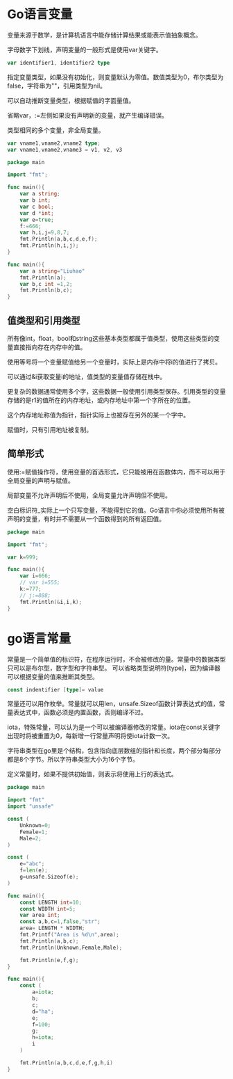 # Go语言变量

变量来源于数学，是计算机语言中能存储计算结果或能表示值抽象概念。

字母数字下划线，声明变量的一般形式是使用var关键字。

```go
var identifier1, identifier2 type
```

指定变量类型，如果没有初始化，则变量默认为零值。数值类型为0，布尔类型为false，字符串为""，引用类型为nil。

可以自动推断变量类型，根据赋值的字面量值。

省略var，:=左侧如果没有声明新的变量，就产生编译错误。

类型相同的多个变量，非全局变量。

```go
var vname1,vname2,vname2 type;
var vname1,vname2,vname3 = v1, v2, v3
```

```go
package main

import "fmt";

func main(){
	var a string;
	var b int;
	var c bool;
	var d *int;
	var e=true;
	f:=666;
	var h,i,j=9,8,7;
	fmt.Println(a,b,c,d,e,f);
	fmt.Println(h,i,j);
}

func main(){
	var a string="Liuhao"
	fmt.Println(a);
	var b,c int =1,2;
	fmt.Println(b,c);
}
```

## 值类型和引用类型

所有像int，float，bool和string这些基本类型都属于值类型，使用这些类型的变量直接指向存在内存中的值。

使用等号将一个变量赋值给另一个变量时，实际上是内存中将i的值进行了拷贝。

可以通过&i获取变量i的地址，值类型的变量值存储在栈中。

更复杂的数据通常使用多个字，这些数据一般使用引用类型保存。引用类型的变量存储的是r1的值所在的内存地址，或内存地址中第一个字所在的位置。

这个内存地址称值为指针，指针实际上也被存在另外的某一个字中。

赋值时，只有引用地址被复制。

## 简单形式

使用:=赋值操作符，使用变量的首选形式，它只能被用在函数体内，而不可以用于全局变量的声明与赋值。

局部变量不允许声明后不使用，全局变量允许声明但不使用。

空白标识符_实际上一个只写变量，不能得到它的值。Go语言中你必须使用所有被声明的变量，有时并不需要从一个函数得到的所有返回值。

```go
package main

import "fmt";

var k=999;

func main(){
	var i=666;
	// var i=555;
	k:=777;
	// j:=888;
	fmt.Println(&i,i,k);
}

```

# go语言常量

常量是一个简单值的标识符，在程序运行时，不会被修改的量。常量中的数据类型只可以是布尔型，数字型和字符串型。
可以省略类型说明符[type]，因为编译器可以根据变量的值来推断其类型。

```go
const indentifier [type]= value
```

常量还可以用作枚举。常量就可以用len，unsafe.Sizeof函数计算表达式的值，常量表达式中，函数必须是内置函数，否则编译不过。

iota，特殊常量，可以认为是一个可以被编译器修改的常量。iota在const关键字出现时将被重置为0，每新增一行常量声明将使iota计数一次。

字符串类型在go里是个结构，包含指向底层数组的指针和长度，两个部分每部分都是8个字节。所以字符串类型大小为16个字节。

定义常量时，如果不提供初始值，则表示将使用上行的表达式。

```go
package main

import "fmt"
import "unsafe"

const (
	Unknown=0;
	Female=1;
	Male=2;
)

const (
	e="abc";
	f=len(e);
	g=unsafe.Sizeof(e);
)

func main(){
	const LENGTH int=10;
	const WIDTH int=5;
	var area int;
	const a,b,c=1,false,"str";
	area= LENGTH * WIDTH;
	fmt.Printf("Area is %d\n",area);
	fmt.Println(a,b,c);
	fmt.Println(Unknown,Female,Male);

	fmt.Println(e,f,g);
}

func main(){
	const (
		a=iota;
		b;
		c;
		d="ha";
		e;
		f=100;
		g;
		h=iota;
		i
	)

	fmt.Println(a,b,c,d,e,f,g,h,i)
}
```


